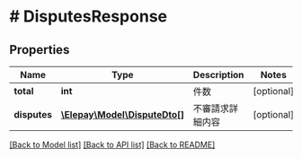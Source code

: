 # # DisputesResponse

## Properties

Name | Type | Description | Notes
------------ | ------------- | ------------- | -------------
**total** | **int** | 件数 | [optional]
**disputes** | [**\Elepay\Model\DisputeDto[]**](DisputeDto.md) | 不審請求詳細内容 | [optional]

[[Back to Model list]](../../README.md#models) [[Back to API list]](../../README.md#endpoints) [[Back to README]](../../README.md)

